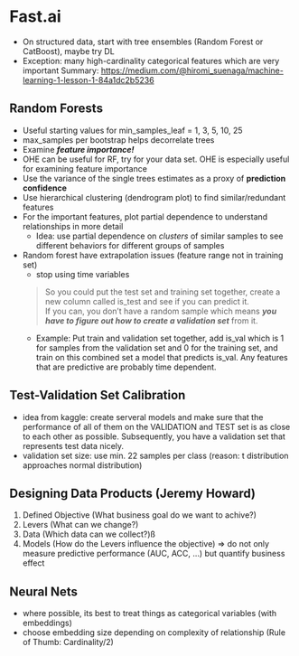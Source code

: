# Fast.ai
- On structured data, start with tree ensembles (Random Forest or CatBoost), maybe try DL
- Exception: many high-cardinality categorical features which are very important
Summary: https://medium.com/@hiromi_suenaga/machine-learning-1-lesson-1-84a1dc2b5236
## Random Forests

- Useful starting values for min_samples_leaf = 1, 3, 5, 10, 25
- max_samples per bootstrap helps decorrelate trees
- Examine ***feature importance!***
- OHE can be useful for RF, try for your data set. OHE is especially useful for examining feature importance
- Use the variance of the single trees estimates as a proxy of **prediction confidence**
- Use hierarchical clustering (dendrogram plot) to find similar/redundant features
- For the important features, plot partial dependence to understand relationships in more detail
    - Idea: use partial dependence on *clusters* of similar samples to see different behaviors for different groups of samples
- Random forest have extrapolation issues (feature range not in training set)
    - stop using time variables
    > So you could put the test set and training set together, create a new column called is_test and see if you can predict it.  
    > If you can, you don’t have a random sample which means ***you have to figure out how to create a validation set*** from it.
    - Example: Put train and validation set together, add is_val which is 1 for samples from the validation set and 0 for the training set, and train on this combined set a model that predicts is_val. Any features that are predictive are probably time dependent.

## Test-Validation Set Calibration
- idea from kaggle: create serveral models and make sure that the performance of all of them on the VALIDATION and TEST set is as close to each other as possible. Subsequently, you have a validation set that represents test data nicely.
- validation set size: use min. 22 samples per class (reason: t distribution approaches normal distribution)

## Designing Data Products (Jeremy Howard)
1. Defined Objective (What business goal do we want to achive?)
2. Levers (What can we change?)
3. Data (Which data can we collect?)ß
4. Models (How do the Levers influence the objective)
=> do not only measure predictive performance (AUC, ACC, ...) but quantify business effect

## Neural Nets
- where possible, its best to treat things as categorical variables (with embeddings)
- choose embedding size depending on complexity of relationship (Rule of Thumb: Cardinality/2)